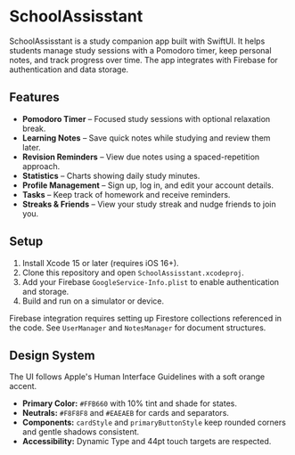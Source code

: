 # SchoolAssisstant

SchoolAssisstant is a study companion app built with SwiftUI. It helps students manage study sessions with a Pomodoro timer, keep personal notes, and track progress over time. The app integrates with Firebase for authentication and data storage.

## Features
- **Pomodoro Timer** – Focused study sessions with optional relaxation break.
- **Learning Notes** – Save quick notes while studying and review them later.
- **Revision Reminders** – View due notes using a spaced-repetition approach.
- **Statistics** – Charts showing daily study minutes.
- **Profile Management** – Sign up, log in, and edit your account details.
- **Tasks** – Keep track of homework and receive reminders.
- **Streaks & Friends** – View your study streak and nudge friends to join you.

## Setup
1. Install Xcode 15 or later (requires iOS 16+).
2. Clone this repository and open `SchoolAssisstant.xcodeproj`.
3. Add your Firebase `GoogleService-Info.plist` to enable authentication and storage.
4. Build and run on a simulator or device.

Firebase integration requires setting up Firestore collections referenced in the code. See `UserManager` and `NotesManager` for document structures.

## Design System
The UI follows Apple's Human Interface Guidelines with a soft orange accent.

- **Primary Color:** `#FFB660` with 10% tint and shade for states.
- **Neutrals:** `#F8F8F8` and `#EAEAEB` for cards and separators.
- **Components:** `cardStyle` and `primaryButtonStyle` keep rounded corners and gentle shadows consistent.
- **Accessibility:** Dynamic Type and 44pt touch targets are respected.

